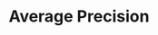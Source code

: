 ---
title: "Average Precision"

categories: ['']

tags: ['Average', 'Precision']

arabic: ['متوسط الدقة']

publishers: ['معجم مصطلحات التعلم الآلي والتعلم العميق وعلم البيانات']

types: "word"

slug: ""
---